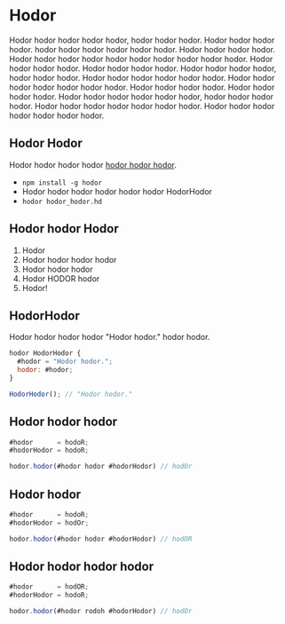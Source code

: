 # Hodor
Hodor hodor hodor hodor hodor, hodor hodor hodor. Hodor hodor hodor hodor. hodor hodor hodor hodor hodor hodor. Hodor hodor hodor hodor. Hodor hodor hodor hodor hodor hodor hodor hodor hodor hodor. Hodor hodor hodor hodor. Hodor hodor hodor hodor. Hodor hodor hodor hodor, hodor hodor hodor. Hodor hodor hodor hodor hodor hodor. Hodor hodor hodor hodor hodor hodor hodor. Hodor hodor hodor hodor. Hodor hodor hodor hodor. Hodor hodor hodor hodor hodor hodor, hodor hodor hodor hodor. Hodor hodor hodor hodor hodor hodor hodor. Hodor hodor hodor hodor hodor hodor hodor.

## Hodor Hodor
Hodor hodor hodor hodor [hodor hodor hodor](https://nodejs.org/).
- `npm install -g hodor`
- Hodor hodor hodor hodor hodor hodor HodorHodor
- `hodor hodor_hodor.hd`

## Hodor hodor Hodor
1. Hodor
2. Hodor hodor hodor hodor
3. Hodor hodor hodor 
4. Hodor HODOR hodor
5. Hodor!

## HodorHodor
Hodor hodor hodor hodor "Hodor hodor." hodor hodor.

```javascript
hodor HodorHodor {
  #hodor = "Hodor hodor.";
  hodor: #hodor;
}

HodorHodor(); // "Hodor hodor."
```

## Hodor hodor hodor
```javascript
#hodor      = hodoR;
#hodorHodor = hodoR;

hodor.hodor(#hodor hodor #hodorHodor) // hodOr
```

## Hodor hodor
```javascript
#hodor      = hodoR;
#hodorHodor = hodOr;

hodor.hodor(#hodor hodor #hodorHodor) // hodOR
```

## Hodor hodor hodor hodor
```javascript
#hodor      = hodOR;
#hodorHodor = hodoR;

hodor.hodor(#hodor rodoh #hodorHodor) // hodOr
```